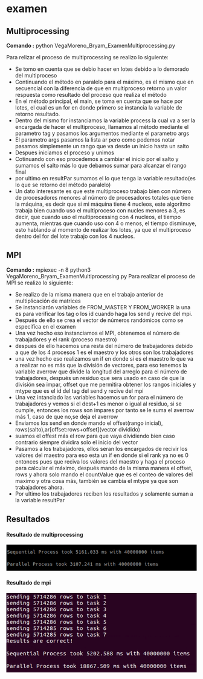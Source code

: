 # examen

## Multiprocessing

**Comando :** python VegaMoreno_Bryam_ExamenMultiprocessing.py 


Para relizar el proceso de multiprocessing se realizo lo siguiente:

 * Se tomo en cuenta que se debio hacer en lotes debido a lo demorado del multiproceso
 * Continuando el método en paralelo para el máximo, es el mismo que en secuencial con la diferencia de que en multiproceso retorno un valor respuesta como resultado del proceso que realiza el método
 * En el método principal, el main, se toma en cuenta que se hace por lotes, el cual es un for en donde primero se instancia la variable de retorno resultado.
 * Dentro del mismo for instanciamos la variable process la cual va a ser la encargada de hacer el multiproceso, llamamos al método mediante el parametro tag y pasamos los argumentos mediante el parametro args
 * El parametro args pasamos la lista ar pero como podemos notar pasamos simplemente un rango que va desde un inicio hasta un salto
 * Despues iniciamos el proceso y unimos
 * Cotinuando con eso procedemos a cambiar el inicio por el salto y sumamos el salto más lo que debamos sumar para alcanzar el rango final
 * por ultimo en resultPar sumamos el lo que tenga la variable resultado(es lo que se retorno del método paralelo)
 * Un dato interesante es que este multiproceso trabajo bien con número de procesadores menores al número de procesadores totales que tiene la máquina, es decir que si mi máquina tiene 4 nucleos, este algoritmo trabaja bien cuando uso el multiproceso con nucles menores a 3, es decir, que cuando uso el multiprocessing con 4 nucleos, el tiempo aumenta, mientras que cuando uso con 4 o menos, el tiempo disminuye, esto hablando al momento de realizar los lotes, ya que el multiproceso dentro del for del lote trabajo con los 4 nucleos.

## MPI
**Comando :** mpiexec -n 8 python3 VegaMoreno_Bryam_ExamenMultiprocessing.py 
Para realizar el proceso de MPI se realizo lo siguiente:
 * Se realizo de la misma manera que en el trabajo anterior de multiplicación de matrices
 * Se instanciarón variables de FROM_MASTER Y FROM_WORKER la una es para verificar los tag o los id cuando haga los send y recive del mpi.
 * Después de ello se crea el vector de números randómicos como se especifíca en el examen
 * Una vez hecho eso instanciamos el MPI, obtenemos el número de trabajadores y el rank (proceso maestro)
 * despues de ello hacemos una resta del número de trabajadores debido a que de los 4 procesos 1 es el maestro y los otros son los trabajadores
 * una vez hecho eso realizamos un if en donde si es el maestro lo que va a realizar no es más que la división de vectores, para eso tenemos la variable averrow que divide la longitud del arreglo para el número de trabajadores, después un residuo que sera usado en caso de que la división sea impar, offset que me permitira obtener los rangos iniciales y mtype que es el id del tag del send y recive del mpi
 * Una vez intanciado las variables hacemos un for para el número de trabajadores y vemos si el dest+1 es menor o igual al residuo, si se cumple, entonces los rows son impares por tanto se le suma el averrow más 1, caso de que no,se deja el averrow
 * Enviamos los send en donde mando el offset(rango inicial), rows(salto),ar[offset:rows+offset](vector dividido)
 * suamos el offest más el row para que vaya dividiendo bien caso contrario siempre dividira solo el inicio del vector
 * Pasamos a los trabajadores, ellos seran los encargados de recivir los valores del maestro para eso esta un if en donde si el rank ya no es 0 entonces pues que reciva los valores del maestro y haga el proceso para calcular el máximo, después mando de la misma manera  el offset, rows y ahora solo mando el countValue que es el conteo de valores del maximo y otra cosa más, también se cambia el mtype ya que son trabajadores ahora.
 * Por ultimo los trabajadores reciben los resultados y solamente suman a la variable resultPar
 
  
## Resultados
#### Resultado de multiprocessing
![Alt text](procesos.png?raw=true "Procesos")
#### Resultado de mpi
![Alt text](mpi.png?raw=true "Procesos")
 
 
